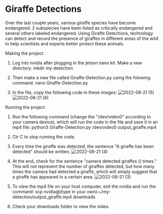 # Giraffe Detections

Over the last couple years, various giraffe species have become endangered. 2 subspecies have been listed as critically endangered and several others labeled endangered. Using Giraffe Detections, technology can detect and record the presence of giraffes in different areas of the wild to help scientists and experts better protect these animals. 

Making the project
1. Log into nvidia after plugging in the jetson nano kit. Make a new directory:
   mkdir my-detection

2. Then make a new file called Giraffe-Detection.py using the folowing command: 
   nano Giraffe-Detection.py

3. In the file, copy the following code in these images:
   ![2022-08-21 (5)](https://user-images.githubusercontent.com/111521162/185803596-31222f53-349d-4a38-85d9-0674316f38c5.png)
   ![2022-08-21 (6)](https://user-images.githubusercontent.com/111521162/185803608-933fae51-9a21-48d3-ad8c-47d795e9c2fe.png)

Running the project
1. Run the following command (change the "/dev/video0" according to your camera device), which will run the code in the file and save it in an mp4 file:
   python3 Giraffe-Detection.py /dev/video0 output_giraffe.mp4

2. Ctr C to stop running the code.

3. Every time the giraffe was detected, the sentence "A giraffe has been detected" should be written.
![2022-08-21 (4)](https://user-images.githubusercontent.com/111521162/185803739-a06b6dbc-9c47-4641-bf0f-703518c0cf3b.png)

4. At the end, check for the sentence "camera detected giraffes () times." This will not represent the number of giraffes detected, but how many times the camera had        detected a giraffe, which will simply suggest that a giraffe has appeared in a certain area.
![2022-08-21 (3)](https://user-images.githubusercontent.com/111521162/185803743-456f6806-60c8-40b5-af28-9a7744cfdb23.png)

5. To view the mp4 file on your host computer, exit the nvidia and run the command:
   scp nvidia@(type in your own):~/my-detection/output_giraffe.mp4 downloads
   
6. Check your downloads folder to view the video.
